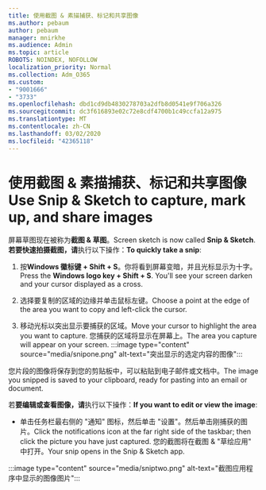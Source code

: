 ```yaml
---
title: 使用截图 & 素描捕获、标记和共享图像
ms.author: pebaum
author: pebaum
manager: mnirkhe
ms.audience: Admin
ms.topic: article
ROBOTS: NOINDEX, NOFOLLOW
localization_priority: Normal
ms.collection: Adm_O365
ms.custom:
- "9001666"
- "3733"
ms.openlocfilehash: dbd1cd9db4830278703a2dfb8d0541e9f706a326
ms.sourcegitcommit: dc3f616893e02c72e8cdf4700b1c49ccfa12a975
ms.translationtype: MT
ms.contentlocale: zh-CN
ms.lasthandoff: 03/02/2020
ms.locfileid: "42365118"
---
```

# <a name="use-snip--sketch-to-capture-mark-up-and-share-images"></a><span data-ttu-id="a089d-102">使用截图 & 素描捕获、标记和共享图像</span><span class="sxs-lookup"><span data-stu-id="a089d-102">Use Snip & Sketch to capture, mark up, and share images</span></span>

<span data-ttu-id="a089d-103">屏幕草图现在被称为**截图 & 草图**。</span><span class="sxs-lookup"><span data-stu-id="a089d-103">Screen sketch is now called **Snip & Sketch**.</span></span> <span data-ttu-id="a089d-104">**若要快速拍摄截图，请**执行以下操作：</span><span class="sxs-lookup"><span data-stu-id="a089d-104">**To quickly take a snip**:</span></span>

1. <span data-ttu-id="a089d-105">按**Windows 徽标键 + Shift + S**。你将看到屏幕变暗，并且光标显示为十字。</span><span class="sxs-lookup"><span data-stu-id="a089d-105">Press the **Windows logo key + Shift + S**. You'll see your screen darken and your cursor displayed as a cross.</span></span> 

2. <span data-ttu-id="a089d-106">选择要复制的区域的边缘并单击鼠标左键。</span><span class="sxs-lookup"><span data-stu-id="a089d-106">Choose a point at the edge of the area you want to copy and left-click the cursor.</span></span> 

3. <span data-ttu-id="a089d-107">移动光标以突出显示要捕获的区域。</span><span class="sxs-lookup"><span data-stu-id="a089d-107">Move your cursor to highlight the area you want to capture.</span></span> <span data-ttu-id="a089d-108">您捕获的区域将显示在屏幕上。</span><span class="sxs-lookup"><span data-stu-id="a089d-108">The area you capture will appear on your screen.</span></span>
:::image type="content" source="media/snipone.png" alt-text="突出显示的选定内容的图像":::

<span data-ttu-id="a089d-110">您片段的图像将保存到您的剪贴板中，可以粘贴到电子邮件或文档中。</span><span class="sxs-lookup"><span data-stu-id="a089d-110">The image you snipped is saved to your clipboard, ready for pasting into an email or document.</span></span> 

<span data-ttu-id="a089d-111">若**要编辑或查看图像，请**执行以下操作：</span><span class="sxs-lookup"><span data-stu-id="a089d-111">**If you want to edit or view the image**:</span></span> 

- <span data-ttu-id="a089d-112">单击任务栏最右侧的 "通知" 图标，然后单击 "设置"。然后单击刚捕获的图片。</span><span class="sxs-lookup"><span data-stu-id="a089d-112">Click the notifications icon at the far right side of the taskbar; then click the picture you have just captured.</span></span> <span data-ttu-id="a089d-113">您的截图将在截图 & "草绘应用" 中打开。</span><span class="sxs-lookup"><span data-stu-id="a089d-113">Your snip opens in the Snip & Sketch app.</span></span>

:::image type="content" source="media/sniptwo.png" alt-text="截图应用程序中显示的图像图片":::